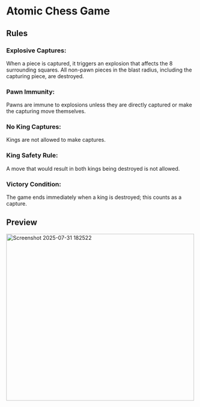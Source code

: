 # Atomic Chess Game

## Rules
### Explosive Captures:
When a piece is captured, it triggers an explosion that affects the 8 surrounding squares. All non-pawn pieces in the blast radius, including the capturing piece, are destroyed.

### Pawn Immunity:
Pawns are immune to explosions unless they are directly captured or make the capturing move themselves.

### No King Captures:
Kings are not allowed to make captures.

### King Safety Rule:
A move that would result in both kings being destroyed is not allowed.

### Victory Condition:
The game ends immediately when a king is destroyed; this counts as a capture.

## Preview
<img width="500" height="444" alt="Screenshot 2025-07-31 182522" src="https://github.com/user-attachments/assets/173ebf91-412e-4f94-b180-4f9dc636087b" />
